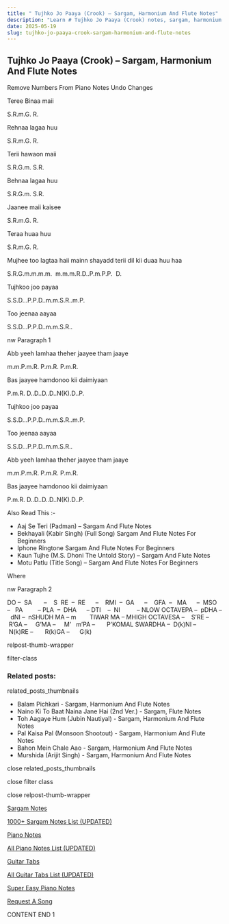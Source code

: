 ```yaml
---
title: " Tujhko Jo Paaya (Crook) – Sargam, Harmonium And Flute Notes"
description: "Learn # Tujhko Jo Paaya (Crook) notes, sargam, harmonium notations and flute notes. Easy step-by-step tutorial for beginners."
date: 2025-05-19
slug: tujhko-jo-paaya-crook-sargam-harmonium-and-flute-notes
---
```


## Tujhko Jo Paaya (Crook) – Sargam, Harmonium And Flute Notes

Remove Numbers From Piano Notes
Undo Changes

Teree Binaa maii

S.R.m.G. R.

Rehnaa lagaa huu

S.R.m.G. R.

Terii hawaon maii

S.R.G.m. S.R.

Behnaa lagaa huu

S.R.G.m. S.R.

Jaanee maii kaisee

S.R.m.G. R.

Teraa huaa huu

S.R.m.G. R.

Mujhee too lagtaa haii mainn shayadd terii dil kii duaa huu haa

S.R.G.m.m.m.m.  m.m.m.R.D..P.m.P.P.  D.

Tujhkoo joo payaa

S.S.D…P.P.D..m.m.S.R..m.P.

Too jeenaa aayaa

S.S.D…P.P.D..m.m.S.R..

nw Paragraph 1

Abb yeeh lamhaa theher jaayee tham jaaye

m.m.P.m.R. P.m.R. P.m.R.

Bas jaayee hamdonoo kii daimiyaan

P.m.R. D..D..D..D..N(K).D..P.

Tujhkoo joo payaa

S.S.D…P.P.D..m.m.S.R..m.P.

Too jeenaa aayaa

S.S.D…P.P.D..m.m.S.R..

Abb yeeh lamhaa theher jaayee tham jaaye

m.m.P.m.R. P.m.R. P.m.R.

Bas jaayee hamdonoo kii daimiyaan

P.m.R. D..D..D..D..N(K).D..P.

Also Read This :-

- Aaj Se Teri (Padman) – Sargam And Flute Notes
- Bekhayali (Kabir Singh) (Full Song) Sargam And Flute Notes For Beginners
- Iphone Ringtone Sargam And Flute Notes For Beginners
- Kaun Tujhe (M.S. Dhoni The Untold Story) – Sargam And Flute Notes
- Motu Patlu (Title Song) – Sargam And Flute Notes For Beginners

Where

nw Paragraph 2

DO –  SA       –    S  RE  –  RE      –    RMI  –  GA      –    GFA  –   MA      –  MSO  –   PA         – PLA  –  DHA      – DTI    –  NI          – NLOW OCTAVEPA –  pDHA –  dNI –  nSHUDH MA – m        TIWAR MA – MHIGH OCTAVESA –    S’RE –     R’GA –     G’MA –     M’   m’PA –       P’KOMAL SWARDHA –  D(k)NI –       N(k)RE –       R(k)GA –      G(k)

relpost-thumb-wrapper

filter-class

### Related posts:

related_posts_thumbnails

- Balam Pichkari - Sargam, Harmonium And Flute Notes
- Naino Ki To Baat Naina Jane Hai (2nd Ver.) - Sargam, Flute Notes
- Toh Aagaye Hum (Jubin Nautiyal) - Sargam, Harmonium And Flute Notes
- Pal Kaisa Pal (Monsoon Shootout) - Sargam, Harmonium And Flute Notes
- Bahon Mein Chale Aao - Sargam, Harmonium And Flute Notes
- Murshida (Arijit Singh) - Sargam, Harmonium And Flute Notes

close related_posts_thumbnails

close filter class

close relpost-thumb-wrapper

[Sargam Notes](/sargam-notes.html)

[1000+ Sargam Notes List (UPDATED)](/all-songs-list-sargam-notes.html)

[Piano Notes](/piano-notes.html)

[All Piano Notes List (UPDATED)](/all-songs-list-piano-notes.html)

[Guitar Tabs](/guitar-tabs.html)

[All Guitar Tabs List (UPDATED)](/all-songs-list-guitar-tabs.html)

[Super Easy Piano Notes](https://studywall.in/)

[Request A Song](/request-a-song.html)

CONTENT END 1
